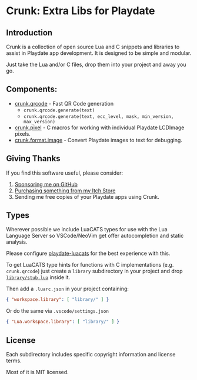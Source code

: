 # Crunk: Extra Libs for Playdate

## Introduction

Crunk is a collection of open source Lua and C snippets and
libraries to assist in Playdate app development.
It is designed to be simple and modular.

Just take the Lua and/or C files, drop them into your
project and away you go.

## Components:

- [crunk.qrcode](crunk/qrcode) - Fast QR Code generation
    - `crunk.qrcode.generate(text)`
    - `crunk.qrcode.generate(text, ecc_level, mask, min_version, max_version)`
- [crunk.pixel](crunk/pixel/crunk_pixel.h) -
C macros for working with individual Playdate LCDImage pixels.
- [crunk.format.image](crunk/format/image) - Convert Playdate images to text for debugging.

## Giving Thanks

If you find this software useful, please consider:

1. [Sponsoring me on GitHub](https://github.com/sponsors/notpeter/)
2. [Purchasing something from my Itch Store](https://notpeter.itch.io)
3. Sending me free copies of your Playdate apps using Crunk.

## Types

Wherever possible we include LuaCATS types for use with the
Lua Language Server so VSCode/NeoVim get offer autocompletion
and static analysis.

Please configure [playdate-luacats](https://github.com/notpeter/playdate-luacats)
for the best experience with this.

To get LuaCATS type hints for functions with C implementations
(e.g. `crunk.qrcode`) just create a `library` subdirectory in your
project and drop [`library/stub.lua`](library/stub.lua) inside it.

Then add a `.luarc.json` in your project containing:
```json
{ "workspace.library": [ "library/" ] }
```

Or do the same via `.vscode/settings.json`
```json
{ "Lua.workspace.library": [ "library/" ] }
```

## License

Each subdirectory includes specific copyright information
and license terms.

Most of it is MIT licensed.
